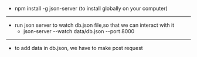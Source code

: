 - npm install -g json-server (to install globally on your computer)

---

- run json server to watch db.json file,so that we can interact with it
  - json-server --watch data/db.json --port 8000

---

- to add data in db.json, we have to make post request

